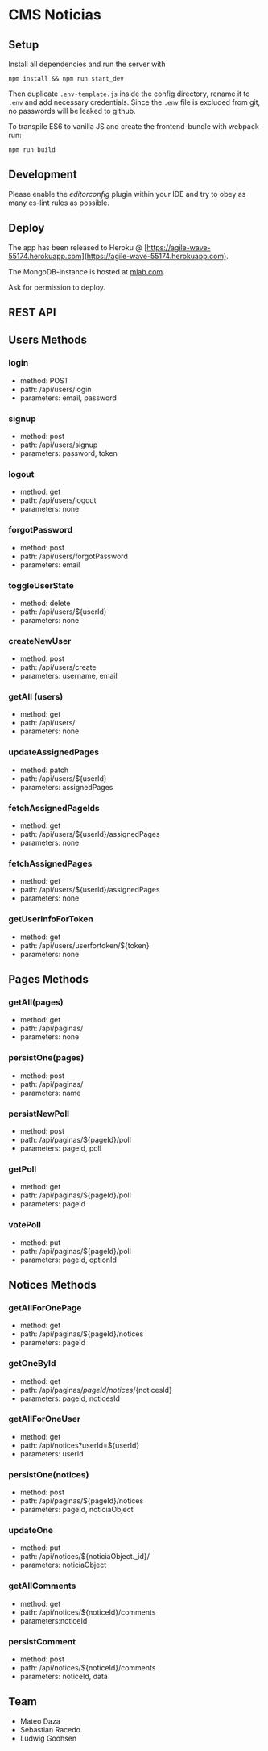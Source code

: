 # CMS Noticias

## Setup

Install all dependencies and run the server with
```
npm install && npm run start_dev
```

Then duplicate `.env-template.js` inside the config directory, rename it to `.env` and add necessary credentials.
Since the `.env` file is excluded from git, no passwords will be leaked to github.

To transpile ES6 to vanilla JS and create the frontend-bundle with webpack run:
```
npm run build
```

## Development
Please enable the *editorconfig* plugin within your IDE and try to obey as many es-lint rules as possible.

## Deploy
The app has been released to Heroku @ [https://agile-wave-55174.herokuapp.com](https://agile-wave-55174.herokuapp.com).

The MongoDB-instance is hosted at [mlab.com](https://mlab.com).

Ask for permission to deploy.


## REST API
## Users Methods
### login
- method: POST
- path: /api/users/login
- parameters: email, password
### signup
- method: post
- path: /api/users/signup
- parameters: password, token
### logout
- method: get
- path: /api/users/logout
- parameters: none
### forgotPassword
- method: post
- path: /api/users/forgotPassword
- parameters: email
### toggleUserState
- method: delete
- path: /api/users/${userId}
- parameters: none
### createNewUser
- method: post
- path: /api/users/create
- parameters: username, email
### getAll (users)
- method: get	
- path: /api/users/
- parameters: none
### updateAssignedPages
- method: patch
- path: /api/users/${userId}
- parameters: assignedPages
### fetchAssignedPageIds
- method: get
- path: /api/users/${userId}/assignedPages
- parameters: none
### fetchAssignedPages
- method: get
- path: /api/users/${userId}/assignedPages
- parameters: none
### getUserInfoForToken
- method: get
- path: /api/users/userfortoken/${token}
- parameters: none
 
 
## Pages Methods
### getAll(pages)
- method: get
- path: /api/paginas/
- parameters: none
### persistOne(pages)
- method: post
- path: /api/paginas/
- parameters: name
### persistNewPoll
- method: post
- path: /api/paginas/${pageId}/poll
- parameters: pageId, poll
### getPoll
- method: get
- path: /api/paginas/${pageId}/poll
- parameters: pageId
### votePoll
- method: put
- path: /api/paginas/${pageId}/poll
- parameters: pageId, optionId


## Notices Methods
### getAllForOnePage
- method: get
- path: /api/paginas/${pageId}/notices
- parameters: pageId
### getOneById
- method: get
- path: /api/paginas/${pageId}/notices/${noticesId}
- parameters: pageId, noticesId
### getAllForOneUser
- method: get
- path: /api/notices?userId=${userId}
- parameters: userId
### persistOne(notices)
- method: post
- path: /api/paginas/${pageId}/notices
- parameters: pageId, noticiaObject
### updateOne
- method: put
- path: /api/notices/${noticiaObject._id}/
- parameters: noticiaObject
### getAllComments
- method: get
- path: /api/notices/${noticeId}/comments
- parameters:noticeId
### persistComment
- method: post
- path: /api/notices/${noticeId}/comments
- parameters: noticeId, data



## Team

* Mateo Daza
* Sebastian Racedo
* Ludwig Goohsen

[MateoDaza]: <https://github.com/mateodaza>
[LudwigGoohsen]: <https://github.com/LuiSlacker>
[SebastianRacedo]: <https://github.com/JoaoRacedo>
